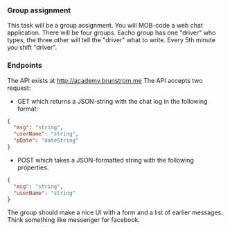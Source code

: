 ### Group assignment

This task will be a group assignment. You will MOB-code a web chat
application.
There will be four groups.
Eacho group has one "driver" who types, the three other will tell the "driver" what to write. Every 5th minute you shift "driver".

### Endpoints

The API exists at http://academy.brunstrom.me
The API accepts two request:

- GET which returns a JSON-string with the chat log in the following format:

```json
{
  "msg": "string",
  "userName": "string",
  "pDate": "dateString"
}
```

- POST which takes a JSON-formatted string with the following properties.

```json
{
  "msg": "string",
  "userName": "string"
}
```

The group should make a nice UI with a form and a list of earlier messages. Think something like messenger for facebook.
